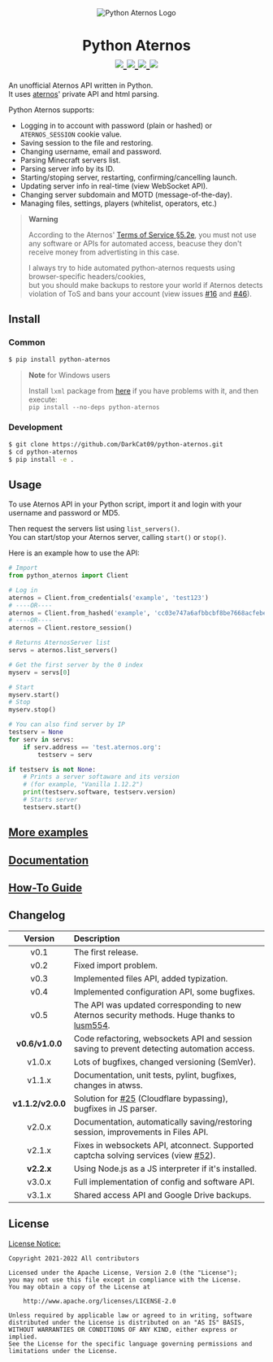 <div align="center">
    <img src="https://i.ibb.co/3RXcXJ1/aternos-400.png" alt="Python Aternos Logo">
    <h1>
        Python Aternos
        <div>
            <a href="https://pypi.org/project/python-aternos/">
                <img src="https://img.shields.io/pypi/v/python-aternos">
            </a>
            <a href="https://www.apache.org/licenses/LICENSE-2.0.html">
                <img src="https://img.shields.io/pypi/l/python-aternos">
            </a>
            <a href="https://github.com/DarkCat09/python-aternos/commits">
                <img src="https://img.shields.io/github/last-commit/DarkCat09/python-aternos">
            </a>
            <a href="https://github.com/DarkCat09/python-aternos/issues">
                <img src="https://img.shields.io/github/issues/DarkCat09/python-aternos">
            </a>
        </div>
    </h1>
</div>

An unofficial Aternos API written in Python.  
It uses [aternos](https://aternos.org/)' private API and html parsing.

Python Aternos supports:

 - Logging in to account with password (plain or hashed) or `ATERNOS_SESSION` cookie value.
 - Saving session to the file and restoring.
 - Changing username, email and password.
 - Parsing Minecraft servers list.
 - Parsing server info by its ID.
 - Starting/stoping server, restarting, confirming/cancelling launch.
 - Updating server info in real-time (view WebSocket API).
 - Changing server subdomain and MOTD (message-of-the-day).
 - Managing files, settings, players (whitelist, operators, etc.)

> **Warning**
>
> According to the Aternos' [Terms of Service §5.2e](https://aternos.gmbh/en/aternos/terms#:~:text=Automatically%20accessing%20our%20website%20or%20automating%20actions%20on%20our%20website.),
> you must not use any software or APIs for automated access,
> beacuse they don't receive money from advertisting in this case.
>
> I always try to hide automated python-aternos requests
> using browser-specific headers/cookies,  
> but you should make backups to restore your world
> if Aternos detects violation of ToS and bans your account
> (view issues [#16](https://github.com/DarkCat09/python-aternos/issues/16)
> and [#46](https://github.com/DarkCat09/python-aternos/issues/46)).

## Install

### Common
```bash
$ pip install python-aternos
```
> **Note** for Windows users
>
> Install `lxml` package from [here](https://www.lfd.uci.edu/~gohlke/pythonlibs/#lxml)
> if you have problems with it, and then execute:  
> `pip install --no-deps python-aternos`

### Development
```bash
$ git clone https://github.com/DarkCat09/python-aternos.git
$ cd python-aternos
$ pip install -e .
```

## Usage
To use Aternos API in your Python script, import it
and login with your username and password or MD5.

Then request the servers list using `list_servers()`.  
You can start/stop your Aternos server, calling `start()` or `stop()`.

Here is an example how to use the API:
```python
# Import
from python_aternos import Client

# Log in
aternos = Client.from_credentials('example', 'test123')
# ----OR----
aternos = Client.from_hashed('example', 'cc03e747a6afbbcbf8be7668acfebee5')
# ----OR----
aternos = Client.restore_session()

# Returns AternosServer list
servs = aternos.list_servers()

# Get the first server by the 0 index
myserv = servs[0]

# Start
myserv.start()
# Stop
myserv.stop()

# You can also find server by IP
testserv = None
for serv in servs:
    if serv.address == 'test.aternos.org':
        testserv = serv

if testserv is not None:
    # Prints a server softaware and its version
    # (for example, "Vanilla 1.12.2")
    print(testserv.software, testserv.version)
    # Starts server
    testserv.start()
```

## [More examples](https://github.com/DarkCat09/python-aternos/tree/main/examples)

## [Documentation](https://python-aternos.codeberg.page/)

## [How-To Guide](https://python-aternos.codeberg.page/howto/auth)

## Changelog
|Version|Description |
|:-----:|:-----------|
|v0.1|The first release.|
|v0.2|Fixed import problem.|
|v0.3|Implemented files API, added typization.|
|v0.4|Implemented configuration API, some bugfixes.|
|v0.5|The API was updated corresponding to new Aternos security methods. Huge thanks to [lusm554](https://github.com/lusm554).|
|**v0.6/v1.0.0**|Code refactoring, websockets API and session saving to prevent detecting automation access.|
|v1.0.x|Lots of bugfixes, changed versioning (SemVer).|
|v1.1.x|Documentation, unit tests, pylint, bugfixes, changes in atwss.|
|**v1.1.2/v2.0.0**|Solution for [#25](https://github.com/DarkCat09/python-aternos/issues/25) (Cloudflare bypassing), bugfixes in JS parser.|
|v2.0.x|Documentation, automatically saving/restoring session, improvements in Files API.|
|v2.1.x|Fixes in websockets API, atconnect. Supported captcha solving services (view [#52](https://github.com/DarkCat09/python-aternos/issues/52)).|
|**v2.2.x**|Using Node.js as a JS interpreter if it's installed.|
|v3.0.x|Full implementation of config and software API.|
|v3.1.x|Shared access API and Google Drive backups.|

## License
[License Notice:](https://github.com/DarkCat09/python-aternos/blob/main/NOTICE)
```
Copyright 2021-2022 All contributors

Licensed under the Apache License, Version 2.0 (the "License");
you may not use this file except in compliance with the License.
You may obtain a copy of the License at

    http://www.apache.org/licenses/LICENSE-2.0

Unless required by applicable law or agreed to in writing, software
distributed under the License is distributed on an "AS IS" BASIS,
WITHOUT WARRANTIES OR CONDITIONS OF ANY KIND, either express or implied.
See the License for the specific language governing permissions and
limitations under the License.
```
